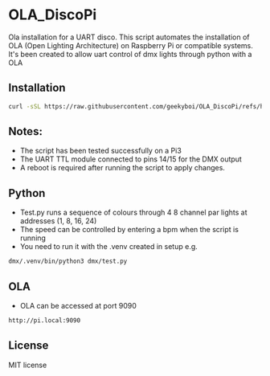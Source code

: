 # OLA_DiscoPi
Ola installation for a UART disco.
This script automates the installation of OLA (Open Lighting Architecture) on Raspberry Pi or compatible systems.
It's been created to allow uart control of dmx lights through python with a OLA

## Installation
```bash
curl -sSL https://raw.githubusercontent.com/geekyboi/OLA_DiscoPi/refs/heads/main/OLA_Install.sh | bash
```

## Notes:
- The script has been tested successfully on a Pi3
- The UART TTL module connected to pins 14/15 for the DMX output
- A reboot is required after running the script to apply changes.

## Python
- Test.py runs a sequence of colours through 4 8 channel par lights at addresses (1, 8, 16, 24)
- The speed can be controlled by entering a bpm when the script is running
- You need to run it with the .venv created in setup e.g.

```bash
dmx/.venv/bin/python3 dmx/test.py
```

## OLA
- OLA can be accessed at port 9090
```bash
http://pi.local:9090
```

## License
MIT license
